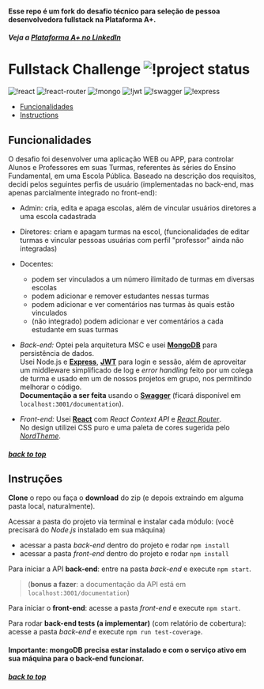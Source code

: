 #### <a name="top"></a> Esse repo é um fork do desafio técnico para seleção de pessoa desenvolvedora fullstack na Plataforma A+.
##### Veja a [Plataforma A+ no LinkedIn](https://www.linkedin.com/company/plataformaamais)  
  
# Fullstack Challenge  ![!project status](https://img.shields.io/badge/status-development-f4a201?logo=visual-studio-code)
![!react](https://img.shields.io/badge/react-purple?logo=react)
![!react-router](https://img.shields.io/badge/react%2frouter-purple?logo=react-router)
![!mongo](https://img.shields.io/badge/mongoDB-black?logo=mongodb)
![!jwt](https://img.shields.io/badge/jwtokens-black?logo=json-web-tokens)
![!swagger](https://img.shields.io/badge/swagger-black?logo=swagger)
![!express](https://img.shields.io/badge/express-black?logo=express)    

- [Funcionalidades](#requisites)
- [Instructions](#instructions)



## Funcionalidades <a name="requisites"></a>

O desafio foi desenvolver uma aplicação WEB ou APP, para controlar Alunos e Professores em suas Turmas, referentes às séries do Ensino Fundamental, em uma Escola Pública.
Baseado na descrição dos requisitos, decidi pelos seguintes perfis de usuário (implementadas no back-end, mas apenas parcialmente integrado no front-end):
- Admin: cria, edita e apaga escolas, além de vincular usuários diretores a uma escola cadastrada
- Diretores: criam e apagam turmas na escol, (funcionalidades de editar turmas e vincular pessoas usuárias com perfil "professor" ainda não integradas)
- Docentes:
  - podem ser vinculados a um número ilimitado de turmas em diversas escolas
  - podem adicionar e remover estudantes nessas turmas
  - podem adicionar e ver comentários nas turmas às quais estão vinculados
  - (não integrado) podem adicionar e ver comentários a cada estudante em suas turmas
  
  

- *Back-end:* Optei pela arquitetura MSC e usei [**MongoDB**](https://docs.mongodb.com/) para persistência de dados.  
Usei Node.js e [**Express**](https://expressjs.com/), [**JWT**](https://jwt.io/) para login e sessão, além de aproveitar um middleware simplificado de log e *error handling* feito por um colega de turma e usado em um de nossos projetos em grupo, nos permitindo melhorar o código.  
**Documentação a ser feita** usando o [**Swagger**](https://swagger.io) (ficará disponível em `localhost:3001/documentation`).

- *Front-end:* Usei [**React**](https://reactjs.org/) com *React Context API* e [*React Router*](https://reactrouter.com/).  
No design utilizei CSS puro e uma paleta de cores sugerida pelo [*NordTheme*](https://www.nordtheme.com/).

##### [back to top](#top)

## Instruções <a name="instructions"></a>

**Clone** o repo ou faça o **download** do zip (e depois extraindo em alguma pasta local, naturalmente).

Acessar a pasta do projeto via terminal e instalar cada módulo: (você precisará do *Node.js* instalado em sua máquina)   
- acessar a pasta *back-end* dentro do projeto e rodar `npm install`
- acessar a pasta *front-end* dentro do projeto e rodar `npm install`

Para iniciar a API **back-end**: entre na pasta *back-end* e execute `npm start`.   
> (**bonus a fazer**: a documentação da API está em `localhost:3001/documentation`)

Para iniciar o **front-end**: acesse a pasta *front-end* e execute `npm start`.  

Para rodar **back-end tests (a implementar)** (com relatório de cobertura): acesse a pasta *back-end* e execute `npm run test-coverage`.  

#### Importante: mongoDB precisa estar instalado e com o serviço ativo em sua máquina para o back-end funcionar.

##### [back to top](#top)
